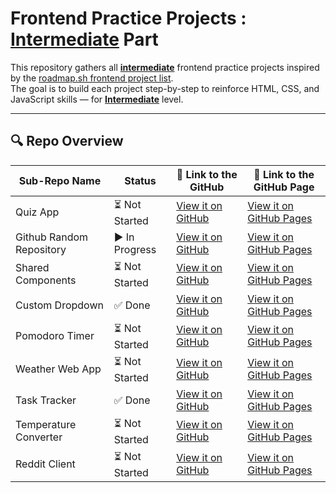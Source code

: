 # Frontend Practice Projects : **<u>Intermediate</u>** Part

This repository gathers all **<u>intermediate</u>** frontend practice projects inspired by the [roadmap.sh frontend project list](https://roadmap.sh/frontend/projects).  
The goal is to build each project step-by-step to reinforce HTML, CSS, and JavaScript skills — for **<u>Intermediate</u>** level.

---

## 🔍 Repo Overview
<!-- START REPO OVERVIEW -->
| Sub-Repo Name | Status | 🔗 Link to the GitHub | 🔗 Link to the GitHub Page |
|---|---|---|---|
| Quiz App | ⏳ Not Started | [View it on GitHub](https://github.com/Kizz4/practice/tree/master/frontend_practice/intermediate_projects/quiz_app) | [View it on GitHub Pages](https://kizz4.github.io/practice/frontend_practice/intermediate_projects/quiz_app) |
| Github Random Repository | ▶️ In Progress | [View it on GitHub](https://github.com/Kizz4/practice/tree/master/frontend_practice/intermediate_projects/github_random_repository) | [View it on GitHub Pages](https://kizz4.github.io/practice/frontend_practice/intermediate_projects/github_random_repository) |
| Shared Components | ⏳ Not Started | [View it on GitHub](https://github.com/Kizz4/practice/tree/master/frontend_practice/intermediate_projects/shared_components) | [View it on GitHub Pages](https://kizz4.github.io/practice/frontend_practice/intermediate_projects/shared_components) |
| Custom Dropdown | ✅ Done | [View it on GitHub](https://github.com/Kizz4/practice/tree/master/frontend_practice/intermediate_projects/custom_dropdown) | [View it on GitHub Pages](https://kizz4.github.io/practice/frontend_practice/intermediate_projects/custom_dropdown) |
| Pomodoro Timer | ⏳ Not Started | [View it on GitHub](https://github.com/Kizz4/practice/tree/master/frontend_practice/intermediate_projects/pomodoro_timer) | [View it on GitHub Pages](https://kizz4.github.io/practice/frontend_practice/intermediate_projects/pomodoro_timer) |
| Weather Web App | ⏳ Not Started | [View it on GitHub](https://github.com/Kizz4/practice/tree/master/frontend_practice/intermediate_projects/weather_web_app) | [View it on GitHub Pages](https://kizz4.github.io/practice/frontend_practice/intermediate_projects/weather_web_app) |
| Task Tracker | ✅ Done | [View it on GitHub](https://github.com/Kizz4/practice/tree/master/frontend_practice/intermediate_projects/task_tracker) | [View it on GitHub Pages](https://kizz4.github.io/practice/frontend_practice/intermediate_projects/task_tracker) |
| Temperature Converter | ⏳ Not Started | [View it on GitHub](https://github.com/Kizz4/practice/tree/master/frontend_practice/intermediate_projects/temperature_converter) | [View it on GitHub Pages](https://kizz4.github.io/practice/frontend_practice/intermediate_projects/temperature_converter) |
| Reddit Client | ⏳ Not Started | [View it on GitHub](https://github.com/Kizz4/practice/tree/master/frontend_practice/intermediate_projects/reddit_client) | [View it on GitHub Pages](https://kizz4.github.io/practice/frontend_practice/intermediate_projects/reddit_client) |

<!-- END REPO OVERVIEW -->